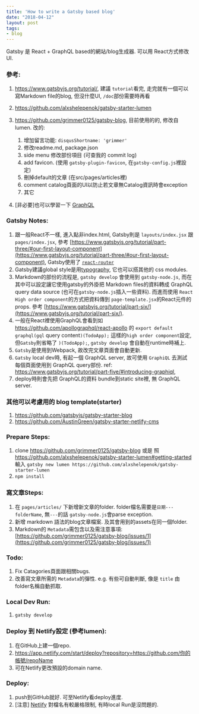 ```yaml
---
title: 'How to write a Gatsby based blog'
date: "2018-04-12"
layout: post
tags:
- blog
---
```


Gatsby 是 React + GraphQL based的網站/blog生成器. 可以用 React方式修改UI.  

### 參考:

1. https://www.gatsbyjs.org/tutorial/, 建議 `tutorial`看完, 走完就有一個可以寫Markdown file的blog,  但沒什麼UI, `/doc`部份需要時再看
2. https://github.com/alxshelepenok/gatsby-starter-lumen
3. https://github.com/grimmer0125/gatsby-blog, 目前使用的的, 修改自lumen. 改的:

    1. 增加留言功能: `disqusShortname: 'grimmer'`
    2. 修改readme.md, package.json
    3. side menu 修改部份項目 (可查我的 commit log)
    3. add favicon. (使用 `gatsby-plugin-favicon`, 在`gatsby-config.js`裡設定)
    4. 刪掉default的文章 (在src/pages/articles裡)
    4. comment catalog頁面的UI以防止若文章無Catalog資訊時會exception
    5. 其它
4. [非必要]也可以學習一下 [GraphQL](https://graphql.org/learn/)


###  Gatsby Notes:

1. 跟一般React不一樣, 進入點非index.html, Gatsby則是 `layouts/index.jsx` 跟 `pages/index.jsx`, 參考 [https://www.gatsbyjs.org/tutorial/part-three/#our-first-layout-component](https://www.gatsbyjs.org/tutorial/part-three/#our-first-layout-component), Gatsby使用了 [`react-router`](https://github.com/ReactTraining/react-router)
2. Gatsby建議global style是用[typography](https://www.gatsbyjs.org/tutorial/part-two/#typographyjs), 它也可以搭其他的 css modules.  
3. Markdown的部份的流程是, `gatsby develop` 會使用到 `gatsby-node.js`, 而在其中可以設定讓它使用gatsby的外掛把 Markdown files的資料轉成 GraphQL query data source (也可在`gatsby-node.js`插入一些資料). 而進而使用 `React High order component`的方式把資料傳到 `page-template.jsx`的React元件的props. 參考 [https://www.gatsbyjs.org/tutorial/part-six/](https://www.gatsbyjs.org/tutorial/part-six/).
4. 一般在React裡使用GraphQL會看到如 https://github.com/apollographql/react-apollo 的 `export default graphql(gql` query content`)(TodoApp);` 這樣的`high order component`設定, 但`Gatsby`則省略了 `)(TodoApp);`, `gatsby develop` 會自動在runtime時補上.
5. `Gatsby`是使用到Webpack, 故改完文章頁面會自動更新.
6. `Gatsby` local dev時, 有起一個 GraphQL server, 故可使用 `GraphiQL` 去測試 每個頁面使用到 GraphQL query部份. ref:  https://www.gatsbyjs.org/tutorial/part-five/#introducing-graphiql,
7. deploy時則會先把 GraphQL的資料 bundle到static site裡, 無 GraphQL server.

### 其他可以考慮用的 blog template(starter)

1. https://github.com/gatsbyjs/gatsby-starter-blog
2. https://github.com/AustinGreen/gatsby-starter-netlify-cms

### Prepare Steps:

1. clone https://github.com/grimmer0125/gatsby-blog 或是 照 https://github.com/alxshelepenok/gatsby-starter-lumen#getting-started 輸入 `gatsby new lumen https://github.com/alxshelepenok/gatsby-starter-lumen`
2. `npm install`

### 寫文章Steps:

1. 在 `pages/articles/` 下新增新文章的folder. folder檔名需要是`日期---folderName`, 無`---`的話 `gatsby-node.js`會parse exception.
2. 新增 markdown 語法的blog文章檔案. 及其會用到的assets在同一個folder.
3. Markdown的 `Metadata`需包含以及需注意事項: [https://github.com/grimmer0125/gatsby-blog/issues/1](https://github.com/grimmer0125/gatsby-blog/issues/1)

### Todo:
1. Fix Catagories頁面跟相關bugs.
2. 改善寫文章所需的 `Metadata`的彈性. e.g. 有些可自動判斷, 像是 `title` 由 folder名稱自動抓取.

### Local Dev Run:

1. `gatsby develop`

### Deploy 到 Netlify設定 (參考lumen):

1. 在GitHub上建一個repo.
2. https://app.netlify.com/start/deploy?repository=https://github.com/你的帳號/repoName
3. 可在Netlify更改預設的domain name.

### Deploy:

1. push到GitHub就好. 可至Netlify看deploy進度.
2. [注意] [Netlify](https://www.netlify.com/) 對檔名有較嚴格限制,  有時local Run是沒問題的.
